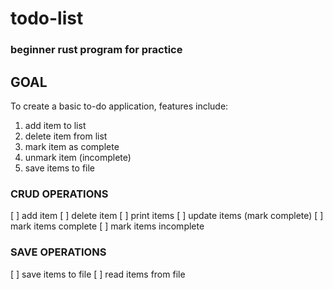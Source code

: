 # todo-list
### beginner rust program for practice

## GOAL
To create a basic to-do application, features include:
  1. add item to list
  2. delete item from list
  3. mark item as complete
  4. unmark item (incomplete)
  5. save items to file

### CRUD OPERATIONS
[ ]  add item
[ ]  delete item
[ ]  print items
[ ]  update items (mark complete)
  [ ] mark items complete
  [ ] mark items incomplete

### SAVE OPERATIONS
[ ] save items to file
[ ] read items from file
